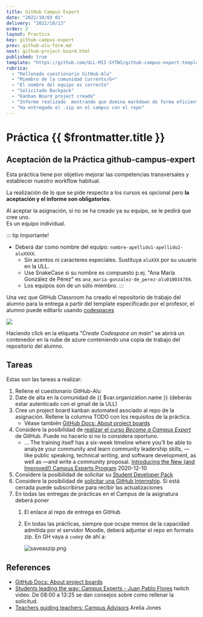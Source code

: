 ```yaml
---
title: GitHub Campus Expert
date: "2022/10/03 01"
delivery: "2022/10/13"
order: 2
layout: Practica
key: github-campus-expert
prev: github-alu-form.md
next: github-project-board.html
published: true
template: "https://github.com/ULL-MII-SYTWS/github-campus-expert-template"
rubrica:
  - "Rellenado cuestionario GitHub-Alu"
  - "Miembro de la comunidad Currents/G+"
  - "El nombre del equipo es correcto"
  - "Solicitado Backpack"
  - "Kanban Board project creado"
  - "Informe realizado  mostrando que domina markdown de forma eficiente: Usa imágenes, enlaces, listas, etc."
  - "Ha entregado el .zip en el campus con el repo"
---
```


# Práctica {{ $frontmatter.title }}

## Aceptación de la Práctica github-campus-expert  

Esta práctica tiene por objetivo mejorar las competencias transversales y establecer nuestro workflow habitual.

La realización de lo que se pide respecto a los cursos es opcional pero **la aceptación y el informe son obligatorios**. 

Al aceptar la asignación, si no se ha creado ya su equipo, se le pedirá que cree uno.  
Es un equipo individual.

::: tip Importante!
* Deberá dar como nombre del equipo: `nombre-apellido1-apellido2-aluXXXX`.  
  * Sin acentos ni caracteres especiales. 
  Sustituya `aluXXX` por su usuario en la ULL. 
  * Use SnakeCase si su nombre es compuesto p.ej. "Ana María González de Pérez" es `ana_maria-gonzalez-de_perez-alu010034789`. 
  * Los equipos son de un sólo miembro.
:::

Una vez que GitHub Classroom ha creado el repositorio de trabajo del alumno  para la entrega a partir del <a :href="$frontmatter.template" target="_blank">template</a> especificado por el profesor, el alumno puede editarlo usando [codespaces](/temas/introduccion-a-javascript/codespaces)

![](/images/codespaces-new-label.png)

Haciendo click en la etiqueta *"Create Codespace on main"*  se abrirá un contenedor en la nube de azure conteniendo una copia de trabajo  del repositorio del alumno.

## Tareas 

Estas son las tareas a realizar:

1. Rellene el cuestionario GitHub-Alu
2. Date de alta en la comunidad <a :href="$var.google_plus" target="_blank">de {{ $var.organization.name }}</a> (deberás estar autenticado con el gmail de la ULL)
3. Cree un project board kanban automated asociado al repo de la asignación. Rellene la columna TODO con los requisitos de la práctica. 
   * Véase también [GitHub Docs: About project boards](https://docs.github.com/en/github/managing-your-work-on-github/about-project-boards)
4. Considere la posibilidad de [realizar el curso *Become a Campus Expert*](https://githubcampus.expert/training) de GitHub. Puede no hacerlo si no lo considera oportuno.
   * ... The training itself has a six-week timeline where you’ll be able to analyze your community and learn community leadership skills, —like public speaking, technical writing, and software development, as well as —and write a community proposal. [Introducing the New (and Improved!) Campus Experts Program](https://github.blog/2020-12-10-introducing-the-new-and-improved-campus-experts-program/) 2020-12-10
5. Considere la posibilidad de solicitar su [Student Developer Pack](https://education.github.com/pack) 
6. Considere la posibilidad de [solicitar una GitHub Internship](https://internships.github.com/). Si está cerrada puede subscríbirse para recibir las actualizaciones
7. En todas las entregas de prácticas en el Campus de la asignatura deberá poner
   1. El enlace al repo de entrega en GitHub
   2. En todas las prácticas, siempre que ocupe menos de la capacidad admitida por el servidor Moodle, deberá adjuntar el repo en formato zip. En GH vaya a `code`y de ahí a:

      ![saveaszip.png](/images/saveaszip.png)


## References

* [GitHub Docs: About project boards](https://docs.github.com/en/github/managing-your-work-on-github/about-project-boards)
* [Students leading the way: Campus Experts - Juan Pablo Flores](https://www.twitch.tv/videos/833713562?collection=lrqXyFWFThau8w) twitch video. De 08:00 a 13:25 se dan consejos sobre como rellenar la solicitud.
* [Teachers guiding teachers: Campus Advisors](https://www.twitch.tv/videos/833727589?collection=lrqXyFWFThau8w) Arelia Jones

